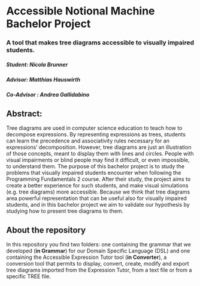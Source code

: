 # Accessible Notional Machine Bachelor Project
### A tool that makes tree diagrams accessible to visually impaired students.
##### Student: Nicola Brunner
##### Advisor: Matthias Hauswirth
##### Co-Advisor : Andrea Gallidabino

## Abstract:
Tree diagrams are used in computer science education to teach how to decompose expressions. By representing expressions 
as trees, students can learn the precedence and associativity rules necessary for an expressions’ decomposition.
However, tree diagrams are just an illustration of those concepts, meant to display them with lines and circles. 
People with visual impairments or blind people may find it difficult, or even impossible, to understand them. 
The purpose of this bachelor project is to study the problems that visually impaired students encounter when following
the Programming Fundamentals 2 course. After their study, the project aims to create a better experience for such
students, and make visual simulations (e.g. tree diagrams) more accessible. Because we think that tree diagrams area 
powerful representation that can be useful also for visually impaired students, and in this bachelor project we aim to 
validate our hypothesis by studying how to present tree diagrams to them.
## About the repository
In this repository you find two folders: one containing the grammar that we developed (**in Grammar**) for our Domain
Specific Language (DSL) and one containing the Accessible Expression Tutor tool (**in Converter**), a conversion tool 
that permits to display, convert, create, modify and export tree diagrams imported from the Expression Tutor, from a 
text file or from a specific TREE file. 
